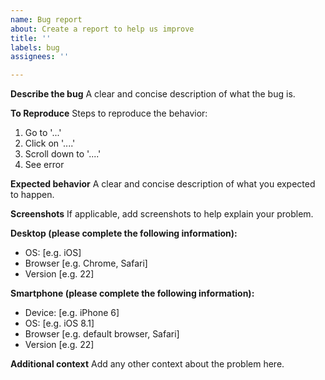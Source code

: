 ```yaml
---
name: Bug report
about: Create a report to help us improve
title: ''
labels: bug
assignees: ''

---
```


**Describe the bug**
A clear and concise description of what the bug is.

**To Reproduce**
Steps to reproduce the behavior:
1. Go to '...'
2. Click on '....'
3. Scroll down to '....'
4. See error

**Expected behavior**
A clear and concise description of what you expected to happen.

**Screenshots**
If applicable, add screenshots to help explain your problem.

**Desktop (please complete the following information):**
- OS: [e.g. iOS]
- Browser [e.g. Chrome, Safari]
- Version [e.g. 22]

**Smartphone (please complete the following information):**
- Device: [e.g. iPhone 6]
- OS: [e.g. iOS 8.1]
- Browser [e.g. default browser, Safari]
- Version [e.g. 22]

**Additional context**
Add any other context about the problem here.
